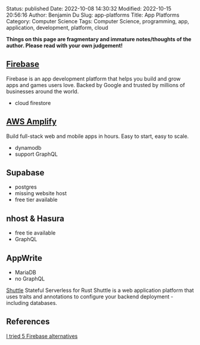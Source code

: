 Status: published
Date: 2022-10-08 14:30:32
Modified: 2022-10-15 20:56:16
Author: Benjamin Du
Slug: app-platforms
Title: App Platforms
Category: Computer Science
Tags: Computer Science, programming, app, application, development, platform, cloud

**Things on this page are fragmentary and immature notes/thoughts of the author. Please read with your own judgement!**

## [Firebase](https://firebase.google.com/)

Firebase is an app development platform that helps you build and grow apps and games users love. Backed by Google and trusted by millions of businesses around the world.

- cloud firestore

## [AWS Amplify](https://aws.amazon.com/amplify/)
Build full-stack web and mobile apps in hours. Easy to start, easy to scale.

- dynamodb
- support GraphQL

## Supabase

- postgres
- missing website host
- free tier available

## nhost & Hasura

- free tie available
- GraphQL

## AppWrite

- MariaDB
- no GraphQL

[Shuttle](https://www.shuttle.rs/)
Stateful Serverless for Rust
Shuttle is a web application platform that uses traits and annotations to configure your backend deployment - including databases.

## References

[I tried 5 Firebase alternatives](https://www.youtube.com/watch?v=SXmYUalHyYk)